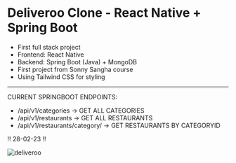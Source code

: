 # Deliveroo Clone - React Native + Spring Boot

- First full stack project
- Frontend: React Native
- Backend: Spring Boot (Java) + MongoDB
- First project from Sonny Sangha course
- Using Tailwind CSS for styling

---------------

CURRENT SPRINGBOOT ENDPOINTS:

- /api/v1/categories  ->  GET ALL CATEGORIES
- /api/v1/restaurants  ->  GET ALL RESTAURANTS
- /api/v1/restaurants/category/<categoryID>  ->  GET RESTAURANTS BY CATEGORYID

!! 28-02-23 !!

![deliveroo](https://user-images.githubusercontent.com/120139042/221728919-08af0005-f83b-41db-8c41-5121dd00dab1.png)
